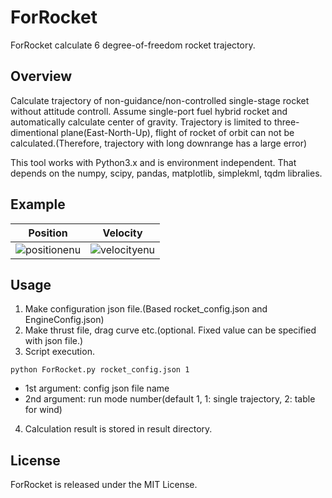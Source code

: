 # ForRocket
ForRocket calculate 6 degree-of-freedom rocket trajectory.

## Overview
Calculate trajectory of non-guidance/non-controlled single-stage rocket without attitude controll. Assume single-port fuel hybrid rocket and automatically calculate center of gravity. Trajectory is limited to three-dimentional plane(East-North-Up), flight of rocket of orbit can not be calculated.(Therefore, trajectory with long downrange has a large error)

This tool works with Python3.x and is environment independent. That depends on the numpy, scipy, pandas, matplotlib, simplekml, tqdm libralies.

## Example
|Position|Velocity|
|---|---|
|![positionenu](https://user-images.githubusercontent.com/8069773/41517065-56373a9c-72f3-11e8-85d5-cc4122720e3a.png)|![velocityenu](https://user-images.githubusercontent.com/8069773/41517075-5ec56eae-72f3-11e8-875a-0b7e114df4f6.png)|

## Usage
1. Make configuration json file.(Based rocket_config.json and EngineConfig.json)
2. Make thrust file, drag curve etc.(optional. Fixed value can be specified with json file.)
3. Script execution.
```
python ForRocket.py rocket_config.json 1
```
* 1st argument: config json file name
* 2nd argument: run mode number(default 1, 1: single trajectory, 2: table for wind)

4. Calculation result is stored in result directory.

## License
ForRocket is released under the MIT License.
